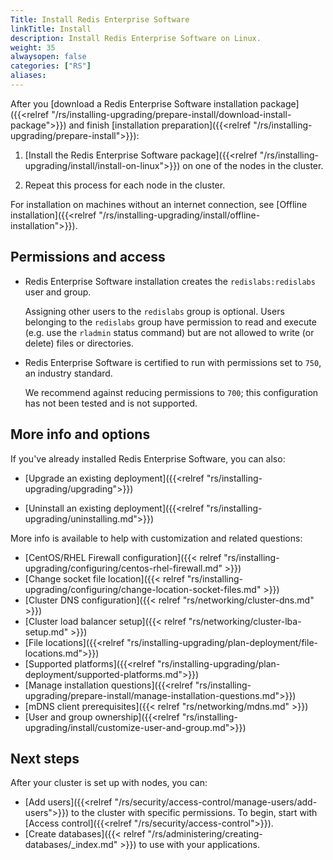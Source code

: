 ```yaml
---
Title: Install Redis Enterprise Software
linkTitle: Install
description: Install Redis Enterprise Software on Linux.
weight: 35
alwaysopen: false
categories: ["RS"]
aliases: 
---
```


After you [download a Redis Enterprise Software installation package]({{<relref "/rs/installing-upgrading/prepare-install/download-install-package">}}) and finish [installation preparation]({{<relref "/rs/installing-upgrading/prepare-install">}}):

1. [Install the Redis Enterprise Software package]({{<relref "/rs/installing-upgrading/install/install-on-linux">}}) on one of the nodes in the cluster.

1. Repeat this process for each node in the cluster.

For installation on machines without an internet connection, see [Offline installation]({{<relref "/rs/installing-upgrading/install/offline-installation">}}).

## Permissions and access

- Redis Enterprise Software installation creates the `redislabs:redislabs` user and group. 

    Assigning other users to the `redislabs` group is optional. Users belonging to the `redislabs` group have permission to read and execute (e.g. use the `rladmin` status command) but are not allowed to write (or delete) files or directories.

- Redis Enterprise Software is certified to run with permissions set to `750`, an industry standard.

    We recommend against reducing permissions to `700`; this configuration has not been tested and is not supported.

## More info and options

If you've already installed Redis Enterprise Software, you can also:

- [Upgrade an existing deployment]({{<relref "rs/installing-upgrading/upgrading">}})

- [Uninstall an existing deployment]({{<relref "rs/installing-upgrading/uninstalling.md">}})

More info is available to help with customization and related questions:

- [CentOS/RHEL Firewall configuration]({{< relref "rs/installing-upgrading/configuring/centos-rhel-firewall.md" >}})
- [Change socket file location]({{< relref "rs/installing-upgrading/configuring/change-location-socket-files.md" >}})
- [Cluster DNS configuration]({{< relref "rs/networking/cluster-dns.md" >}})
- [Cluster load balancer setup]({{< relref "rs/networking/cluster-lba-setup.md" >}})
- [File locations]({{<relref "rs/installing-upgrading/plan-deployment/file-locations.md">}})
- [Supported platforms]({{<relref "rs/installing-upgrading/plan-deployment/supported-platforms.md">}})
- [Manage installation questions]({{<relref "rs/installing-upgrading/prepare-install/manage-installation-questions.md">}})
- [mDNS client prerequisites]({{< relref "rs/networking/mdns.md" >}})
- [User and group ownership]({{<relref "rs/installing-upgrading/install/customize-user-and-group.md">}})

## Next steps

After your cluster is set up with nodes, you can:

- [Add users]({{<relref "/rs/security/access-control/manage-users/add-users">}}) to the cluster with specific permissions.  To begin, start with [Access control]({{<relref "/rs/security/access-control">}}).
- [Create databases]({{< relref "/rs/administering/creating-databases/_index.md" >}}) to use with your applications.

